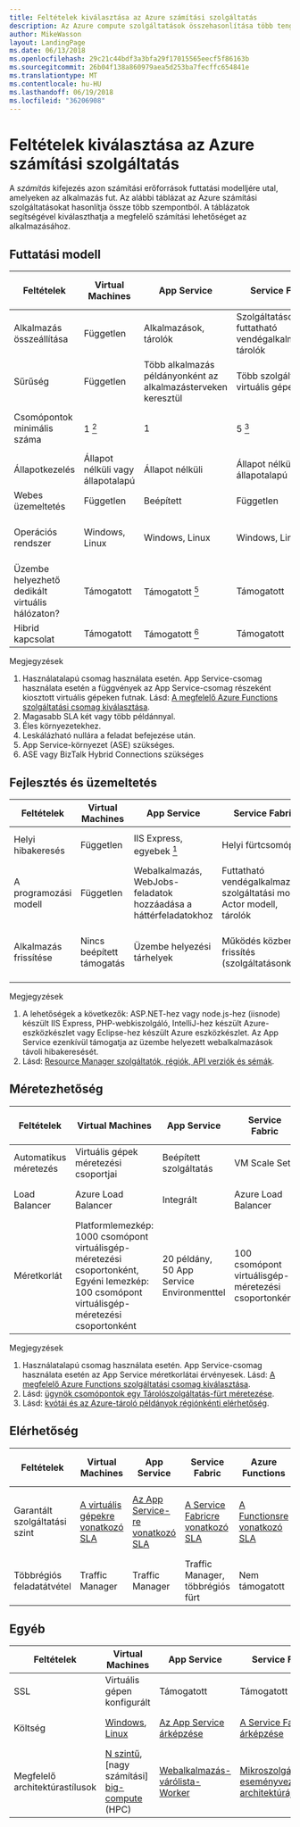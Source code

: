 ```yaml
---
title: Feltételek kiválasztása az Azure számítási szolgáltatás
description: Az Azure compute szolgáltatások összehasonlítása több tengely mentén
author: MikeWasson
layout: LandingPage
ms.date: 06/13/2018
ms.openlocfilehash: 29c21c44bdf3a3bfa29f17015565eecf5f86163b
ms.sourcegitcommit: 26b04f138a860979aea5d253ba7fecffc654841e
ms.translationtype: MT
ms.contentlocale: hu-HU
ms.lasthandoff: 06/19/2018
ms.locfileid: "36206908"
---
```

# <a name="criteria-for-choosing-an-azure-compute-service"></a>Feltételek kiválasztása az Azure számítási szolgáltatás

A *számítás* kifejezés azon számítási erőforrások futtatási modelljére utal, amelyeken az alkalmazás fut. Az alábbi táblázat az Azure számítási szolgáltatásokat hasonlítja össze több szempontból. A táblázatok segítségével kiválaszthatja a megfelelő számítási lehetőséget az alkalmazásához.

## <a name="hosting-model"></a>Futtatási modell

| Feltételek | Virtual Machines | App Service | Service Fabric | Azure Functions | Azure Container Service | Container Instances | Azure Batch |
|----------|-----------------|-------------|----------------|-----------------|-------------------------|----------------|-------------|
| Alkalmazás összeállítása | Független | Alkalmazások, tárolók | Szolgáltatások, futtatható vendégalkalmazások, tárolók | Functions | Tárolók | Tárolók | Ütemezett feladatok  |
| Sűrűség | Független | Több alkalmazás példányonként az alkalmazásterveken keresztül | Több szolgáltatás virtuális gépenként | Nincsenek dedikált példányok <a href="#note1"><sup>1</sup></a> | Több tároló virtuális gépenként |Nincs kijelölt példány | Több alkalmazás virtuális gépenként |
| Csomópontok minimális száma | 1 <a href="#note2"><sup>2</sup></a>  | 1 | 5 <a href="#note3"><sup>3</sup></a> | Nincsenek dedikált csomópontok <a href="#note1"><sup>1</sup></a> | 3 | A csomópontok nem dedikált | 1 <a href="#note4"><sup>4</sup></a> |
| Állapotkezelés | Állapot nélküli vagy állapotalapú | Állapot nélküli | Állapot nélküli vagy állapotalapú | Állapot nélküli | Állapot nélküli vagy állapotalapú | Állapot nélküli | Állapot nélküli |
| Webes üzemeltetés | Független | Beépített | Független | Nem alkalmazható | Független | Független | Nem |
| Operációs rendszer | Windows, Linux | Windows, Linux  | Windows, Linux | Nem alkalmazható | Windows (előzetes verzió), Linux | Windows, Linux | Windows, Linux |
| Üzembe helyezhető dedikált virtuális hálózaton? | Támogatott | Támogatott <a href="#note5"><sup>5</sup></a> | Támogatott | Nem támogatott | Támogatott | Nem támogatott | Támogatott |
| Hibrid kapcsolat | Támogatott | Támogatott <a href="#note1"><sup>6</sup></a>  | Támogatott | Nem támogatott | Támogatott | Nem támogatott | Támogatott |

Megjegyzések

1. <span id="note1">Használatalapú csomag használata esetén. App Service-csomag használata esetén a függvények az App Service-csomag részeként kiosztott virtuális gépeken futnak. Lásd: [A megfelelő Azure Functions szolgáltatási csomag kiválasztása][function-plans].</span>
2. <span id="note2">Magasabb SLA két vagy több példánnyal.</span>
3. <span id="note3">Éles környezetekhez.</span>
4. <span id="note4">Leskálázható nullára a feladat befejezése után.</span>
5. <span id="note5">App Service-környezet (ASE) szükséges.</span>
6. <span id="note7">ASE vagy BizTalk Hybrid Connections szükséges</span>

## <a name="devops"></a>Fejlesztés és üzemeltetés

| Feltételek | Virtual Machines | App Service | Service Fabric | Azure Functions | Azure Container Service | Container Instances | Azure Batch |
|----------|-----------------|-------------|----------------|-----------------|-------------------------|----------------|-------------|
| Helyi hibakeresés | Független | IIS Express, egyebek <a href="#note1b"><sup>1</sup></a> | Helyi fürtcsomópont | Azure Functions parancssori felület | Tároló helyi futtatókörnyezete | Tároló helyi futtatókörnyezete | Nem támogatott |
| A programozási modell | Független | Webalkalmazás, WebJobs-feladatok hozzáadása a háttérfeladatokhoz | Futtatható vendégalkalmazás, szolgáltatási modell, Actor modell, tárolók | Eseményindítókat használó függvények | Független | Független | Parancssori alkalmazás |
| Alkalmazás frissítése | Nincs beépített támogatás | Üzembe helyezési tárhelyek | Működés közbeni frissítés (szolgáltatásonként) | Nincs beépített támogatás | A vezénylőtől függ. A legtöbb támogatja a működés közbeni frissítéseket | A tárolórendszerkép frissítése | Nem alkalmazható |

Megjegyzések

1. <span id="note1b">A lehetőségek a következők: ASP.NET-hez vagy node.js-hez (iisnode) készült IIS Express, PHP-webkiszolgáló, IntelliJ-hez készült Azure-eszközkészlet vagy Eclipse-hez készült Azure eszközkészlet. Az App Service ezenkívül támogatja az üzembe helyezett webalkalmazások távoli hibakeresését.</span>
2. <span id="note2b">Lásd: [Resource Manager szolgáltatók, régiók, API verziók és sémák][resource-manager-supported-services].</span> 


## <a name="scalability"></a>Méretezhetőség

| Feltételek | Virtual Machines | App Service | Service Fabric | Azure Functions | Azure Container Service | Container Instances | Azure Batch |
|----------|-----------------|-------------|----------------|-----------------|-------------------------|----------------|-------------|
| Automatikus méretezés | Virtuális gépek méretezési csoportjai | Beépített szolgáltatás | VM Scale Sets | Beépített szolgáltatás | Nem támogatott | Nem támogatott | – |
| Load Balancer | Azure Load Balancer | Integrált | Azure Load Balancer | Integrált | Azure Load Balancer |  Nincs beépített támogatás | Azure Load Balancer |
| Méretkorlát | Platformlemezkép: 1000 csomópont virtuálisgép-méretezési csoportonként, Egyéni lemezkép: 100 csomópont virtuálisgép-méretezési csoportonként | 20 példány, 50 App Service Environmenttel | 100 csomópont virtuálisgép-méretezési csoportonként | Végtelen <a href="#note1c"><sup>1</sup></a> | 100 <a href="#note2c"> <sup>2</sup></a> |Alapértelmezés szerint előfizetésenként 20 tárolócsoportok. Az értékek növeléséhez forduljon az ügyfélszolgálathoz. <a href="#note3c"><sup>3</sup></a> | Alapértelmezés szerint 20 magos korlát. Az értékek növeléséhez forduljon az ügyfélszolgálathoz. |

Megjegyzések

1. <span id="note1c">Használatalapú csomag használata esetén. App Service-csomag használata esetén az App Service méretkorlátai érvényesek. Lásd: [A megfelelő Azure Functions szolgáltatási csomag kiválasztása][function-plans].</span>
2. <span id="note2c">Lásd: [ügynök csomópontok egy Tárolószolgáltatás-fürt méretezése][scale-acs]</span>.
3. <span id="note3c">Lásd: [kvótái és az Azure-tároló példányok régiónkénti elérhetőség](/azure/container-instances/container-instances-quotas).</span>


## <a name="availability"></a>Elérhetőség

| Feltételek | Virtual Machines | App Service | Service Fabric | Azure Functions | Azure Container Service | Container Instances | Azure Batch |
|----------|-----------------|-------------|----------------|-----------------|-------------------------|----------------|-------------|
| Garantált szolgáltatási szint | [A virtuális gépekre vonatkozó SLA][sla-vm] | [Az App Service-re vonatkozó SLA][sla-app-service] | [A Service Fabricre vonatkozó SLA][sla-sf] | [A Functionsre vonatkozó SLA][sla-functions] | [Az Azure Container Service-re vonatkozó SLA][sla-acs] | [SLA-t, tároló-példányok](https://azure.microsoft.com/support/legal/sla/container-instances/) | [Az Azure Batch-re vonatkozó SLA][sla-batch] |
| Többrégiós feladatátvétel | Traffic Manager | Traffic Manager | Traffic Manager, többrégiós fürt | Nem támogatott  | Traffic Manager | Nem támogatott | Nem támogatott |

## <a name="other"></a>Egyéb

| Feltételek | Virtual Machines | App Service | Service Fabric | Azure Functions | Azure Container Service | Container Instances | Azure Batch |
|----------|-----------------|-------------|----------------|-----------------|-------------------------|----------------|-------------|
| SSL | Virtuális gépen konfigurált | Támogatott | Támogatott  | Támogatott | Virtuális gépen konfigurált | Támogatott oldalkocsi tárolóval | Támogatott |
| Költség | [Windows][cost-windows-vm], [Linux][cost-linux-vm] | [Az App Service árképzése][cost-app-service] | [A Service Fabric árképzése][cost-service-fabric] | [Az Azure Functions árképzése][cost-functions] | [Az Azure Container Service árképzése][cost-acs] | [Tároló példányok díjszabása](https://azure.microsoft.com/pricing/details/container-instances/) | [Az Azure Batch árképzése][cost-batch]
| Megfelelő architektúrastílusok | [N szintű][n-tier], [nagy számítási] [ big-compute] (HPC) | [Webalkalmazás-várólista-Worker][w-q-w] | [Mikroszolgáltatások][microservices], [eseményvezérelt architektúrája][event-driven] | [Mikroszolgáltatások][microservices], [eseményvezérelt architektúrája][event-driven] | [Mikroszolgáltatások][microservices], [eseményvezérelt architektúrája][event-driven] | [Mikroszolgáltatások][microservices], automation feladat, a batch-feladatok  | [Nagy számítási] [ big-compute] (HPC) |

[cost-linux-vm]: https://azure.microsoft.com/pricing/details/virtual-machines/linux/
[cost-windows-vm]: https://azure.microsoft.com/pricing/details/virtual-machines/windows/
[cost-app-service]: https://azure.microsoft.com/pricing/details/app-service/
[cost-service-fabric]: https://azure.microsoft.com/pricing/details/service-fabric/
[cost-functions]: https://azure.microsoft.com/pricing/details/functions/
[cost-acs]: https://azure.microsoft.com/pricing/details/container-service/
[cost-batch]: https://azure.microsoft.com/pricing/details/batch/

[function-plans]: /azure/azure-functions/functions-scale
[sla-acs]: https://azure.microsoft.com/support/legal/sla/container-service/
[sla-app-service]: https://azure.microsoft.com/support/legal/sla/app-service/
[sla-batch]: https://azure.microsoft.com/support/legal/sla/batch/
[sla-functions]: https://azure.microsoft.com/support/legal/sla/functions/
[sla-sf]: https://azure.microsoft.com/support/legal/sla/service-fabric/
[sla-vm]: https://azure.microsoft.com/support/legal/sla/virtual-machines/

[resource-manager-supported-services]: /azure/azure-resource-manager/resource-manager-supported-services
[scale-acs]: /azure/container-service/kubernetes/container-service-scale#scaling-considerations

[n-tier]: ../architecture-styles/n-tier.md
[w-q-w]: ../architecture-styles/web-queue-worker.md
[microservices]: ../architecture-styles/microservices.md
[event-driven]: ../architecture-styles/event-driven.md
[big-date]: ../architecture-styles/big-data.md
[big-compute]: ../architecture-styles/big-compute.md

